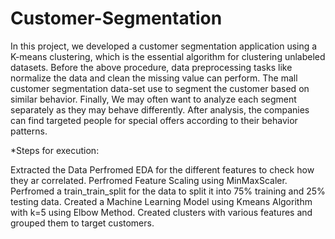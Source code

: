 # Customer-Segmentation

In this project, we developed a customer segmentation application using a K-means clustering, which is the essential algorithm for clustering unlabeled datasets. Before the above procedure, data preprocessing tasks like normalize the data and clean the
missing value can perform. The mall customer segmentation data-set use to segment the customer based on similar behavior. Finally, We may often want to analyze each segment separately as they may behave differently. After analysis, the companies can
find targeted people for special offers according to their behavior patterns.

*Steps for execution:

Extracted the Data
Perfromed EDA for the different features to check how they ar correlated.
Perfromed Feature Scaling using MinMaxScaler.
Perfromed a train_train_split for the data to split it into 75% training and 25% testing data.
Created a Machine Learning Model using Kmeans Algorithm with k=5 using Elbow Method.
Created clusters with various features and grouped them to target customers.
